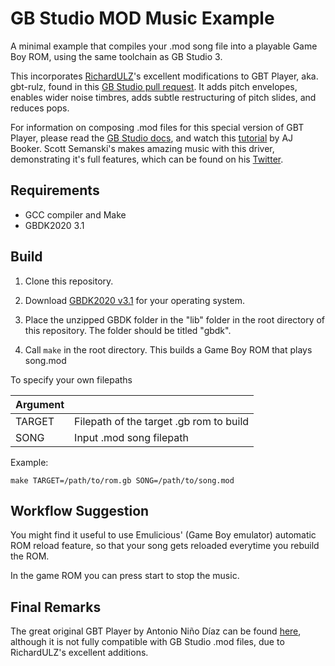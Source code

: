 # GB Studio MOD Music Example
A minimal example that compiles your .mod song file into a playable Game Boy ROM, using the same toolchain as GB Studio 3.

This incorporates [RichardULZ](https://github.com/RichardULZ)'s excellent modifications to GBT Player, aka. gbt-rulz, found in this [GB Studio pull request](https://github.com/chrismaltby/gb-studio/pull/505). It adds pitch envelopes, enables wider noise timbres, adds subtle restructuring of pitch slides, and reduces pops.

For information on composing .mod files for this special version of GBT Player, please read the [GB Studio docs](https://www.gbstudio.dev/docs/assets/music/music-gbt), and watch this [tutorial](https://www.youtube.com/watch?v=Qz7z7yWn_5w) by AJ Booker.
Scott Semanski's makes amazing music with this driver, demonstrating it's full features, which can be found on his [Twitter](https://twitter.com/ScottSemanski).

## Requirements
- GCC compiler and Make
- GBDK2020 3.1

## Build
1. Clone this repository.

2. Download [GBDK2020 v3.1](https://github.com/gbdk-2020/gbdk-2020/releases/tag/v3.1) for your operating system.

3. Place the unzipped GBDK folder in the "lib" folder in the root directory of this repository. The folder should be titled "gbdk".

4. Call `make` in the root directory. This builds a Game Boy ROM that plays song.mod

To specify your own filepaths

| Argument | |
| -------- |-|
| TARGET   | Filepath of the target .gb rom to build |
| SONG     | Input .mod song filepath |

Example:

`make TARGET=/path/to/rom.gb SONG=/path/to/song.mod`

## Workflow Suggestion

You might find it useful to use Emulicious' (Game Boy emulator) automatic ROM reload feature, so that your song gets reloaded everytime you rebuild the ROM. 

In the game ROM you can press start to stop the music.

## Final Remarks

The great original GBT Player by Antonio Niño Díaz can be found [here](https://github.com/AntonioND/gbt-player), although it is not fully compatible with GB Studio .mod files, due to RichardULZ's excellent additions.
